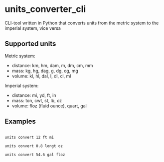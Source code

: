 # units_converter_cli

CLI-tool written in Python that converts units from the metric system to the imperial system, vice versa

## Supported units

Metric system: 

- distance: km, hm, dam, m, dm, cm, mm
- mass: kg, hg, dag, g, dg, cg, mg
- volume: kl, hl, dal, l, dl, cl, ml

Imperial system:

- distance: mi, yd, ft, in
- mass: ton, cwt, st, lb, oz
- volume: floz (fluid ounce), quart, gal

## Examples

```

units convert 12 ft mi

units convert 0.8 longt oz

units convert 54.6 gal floz

```
